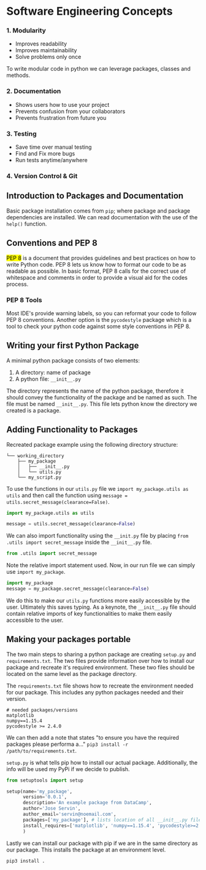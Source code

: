 # Software Engineering Concepts

### 1. Modularity
* Improves readability 
* Improves maintainability 
* Solve problems only once 

<p> To write modular code in python we can leverage packages, classes and methods. </p>

### 2. Documentation
* Shows users how to use your project
* Prevents confusion from your collaborators 
* Prevents frustration from future you 

### 3. Testing
* Save time over manual testing 
* Find and Fix more bugs 
* Run tests anytime/anywhere 

### 4. Version Control & Git 

## Introduction to Packages and Documentation 
Basic package installation comes from `pip`; where package and package dependencies are installed.
We can read documentation with the use of the `help()` function. 

## Conventions and PEP 8 

<mark> PEP 8</mark> is a document that provides guidelines and best practices on how to write Python code. PEP 8 
lets us know how to format our code to be as readable as possible. In basic format, PEP 8 calls for the correct use 
of whitespace and comments in order to provide a visual aid for the codes process. 

### PEP 8 Tools
Most IDE's provide warning labels, so you can reformat your code to follow PEP 8 conventions. Another option is the 
`pycodestyle` package which is a tool to check your python code against some style conventions in PEP 8. 

## Writing your first Python Package
A minimal python package consists of two elements:
1. A directory: name of package 
2. A python file: `__init__.py` 

The directory represents the name of the python package, therefore it should convey the functionality of the 
package and be named as such. The file must be named `__init__.py`. This file lets python know the directory we 
created is a package. 

## Adding Functionality to Packages 
Recreated package example using the following directory structure:
```
└── working_directory
    ├── my_package
    │   ├── __init__.py
    │   └── utils.py
    └── my_script.py
```
To use the functions in our `utils.py` file we `import my_package.utils as utils` and then call the function 
using `message = utils.secret_message(clearance=False)`. 
```python
import my_package.utils as utils

message = utils.secret_message(clearance=False)
```
We can also import functionality using the `__init.py` 
file by placing `from .utils import secret_message` inside the `__init__.py` file.
```python
from .utils import secret_message
``` 
Note the relative import statement used. Now, in our run file we can simply use `import my_package`.
```python
import my_package
message = my_package.secret_message(clearance=False)
```
We do this to make our `utils.py` functions more easily accessible by the user. Ultimately this saves typing. As a 
keynote, the `__init__.py` file should contain relative imports of key functionalities to make them easily 
accessible to the user. 

## Making your packages portable
The two main steps to sharing a python package are creating `setup.py` and `requirements.txt`. The two files provide 
information over how to install our package and recreate it's required environment. These two files should be 
located on the same level as the package directory. <br>

The `requirements.txt` file shows how to recreate the environment needed for our package. This includes any python 
packages needed and their version. 
```text
# needed packages/versions
matplotlib
numpy==1.15.4
pycodestyle >= 2.4.0
```
We can then add a note that states "to ensure you have the required packages please performa a..." 
`pip3 install -r /path/to/requirements.txt`. <br>

`setup.py` is what tells pip how to install our actual package. Additionally, the info will be used my PyPi if we 
decide to publish. 
```python
from setuptools import setup

setup(name='my_package',
      version='0.0.1',
      description='An example package from DataCamp',
      author='Jose Servin',
      author_email='servin@noemail.com',
      packages=['my_package'], # lists location of all __init__.py files in our package 
      install_requires=['matplotlib', 'numpy==1.15.4', 'pycodestyle>=2.4.0']
      )
```
Lastly we can install our package with pip if we are in the same directory as our package. This installs the package 
at an environment level. 
```shell
pip3 install .
```
